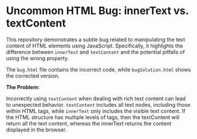 # Uncommon HTML Bug: innerText vs. textContent

This repository demonstrates a subtle bug related to manipulating the text content of HTML elements using JavaScript.  Specifically, it highlights the difference between `innerText` and `textContent` and the potential pitfalls of using the wrong property.

The `bug.html` file contains the incorrect code, while `bugSolution.html` shows the corrected version.

**The Problem:**

Incorrectly using `textContent` when dealing with rich text content can lead to unexpected behavior. `textContent` includes all text nodes, including those within HTML tags, while `innerText` only includes the visible text content. If the HTML structure has multiple levels of tags, then the textContent will return all the text content, whereas the innerText returns the content displayed in the browser.